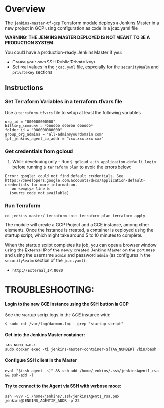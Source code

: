 # Overview
 
The `jenkins-master-tf-gcp` Terraform module deploys a Jenkins Master in a new project in GCP using configuration as code in a  jcac.yaml file

**WARNING: THE JENKINS MASTER DEPLOYED IS NOT MEANT TO BE A PRODUCTION SYSTEM.**

You could have a production-ready Jenkins Master if you:
 - Create your own SSH Public/Private keys
 - Set real values in the `jcac.yaml` file, especially for the `securityRealm` and `privateKey` sections
 
## Instructions

### Set Terraform Variables in a terraform.tfvars file 

Use a `terraform.tfvars` file to setup at least the following variables:

```
org_id = "000000000000"
billing_account = "000000-000000-000000"
folder_id = "000000000000"
group_org_admins = "all-admin@yourdomain.com"
tpl_jenkins_agent_ip_addr = "xxx.xxx.xxx.xxx"
```

### Get credentials from gcloud

1. While developing only - Run `$ gcloud auth application-default login` before running `$ terraform plan` to avoid the errors below:
```
Error: google: could not find default credentials. See https://developers.google.com/accounts/docs/application-default-credentials for more information.
   on <empty> line 0:
  (source code not available)
```

### Run Terraform
``
cd jenkins-master/
terraform init
terraform plan
terraform apply
``

The module will create a GCP Project and a GCE instance, among other elements. Once the Instance is created, a container is deployed using the startup script, which might take around 5 to 10 minutes to complete.

When the startup script completes its job, you can open a browser window using the External IP of the newly created Jenkins Master on the port `8080` and using the username `admin` and password `admin` (as configures in the `securityRealm` section of the `jcac.yaml`) :
 - `http://External_IP:8080`

# TROUBLESHOOTING:

#### Login to the new GCE Instance using the SSH button in GCP
See the startup script logs in the GCE Instance with:
```
$ sudo cat /var/log/daemon.log | grep "startup-script"
```

#### Get into the Jenkins Master container:
 ```
 TAG_NUMBER=0.1
 sudo docker exec -ti jenkins-master-container-${TAG_NUMBER} /bin/bash
```

#### Configure SSH client in the Master
```
eval "$(ssh-agent -s)" && ssh-add /home/jenkins/.ssh/jenkinsAgent1_rsa && ssh-add -l
```

#### Try to connect to the Agent via SSH with verbose mode:
```
ssh -vvv -i /home/jenkins/.ssh/jenkinsAgent1_rsa.pub jenkins@JENKINS_AGENTIP_ADDR -p 22
```
